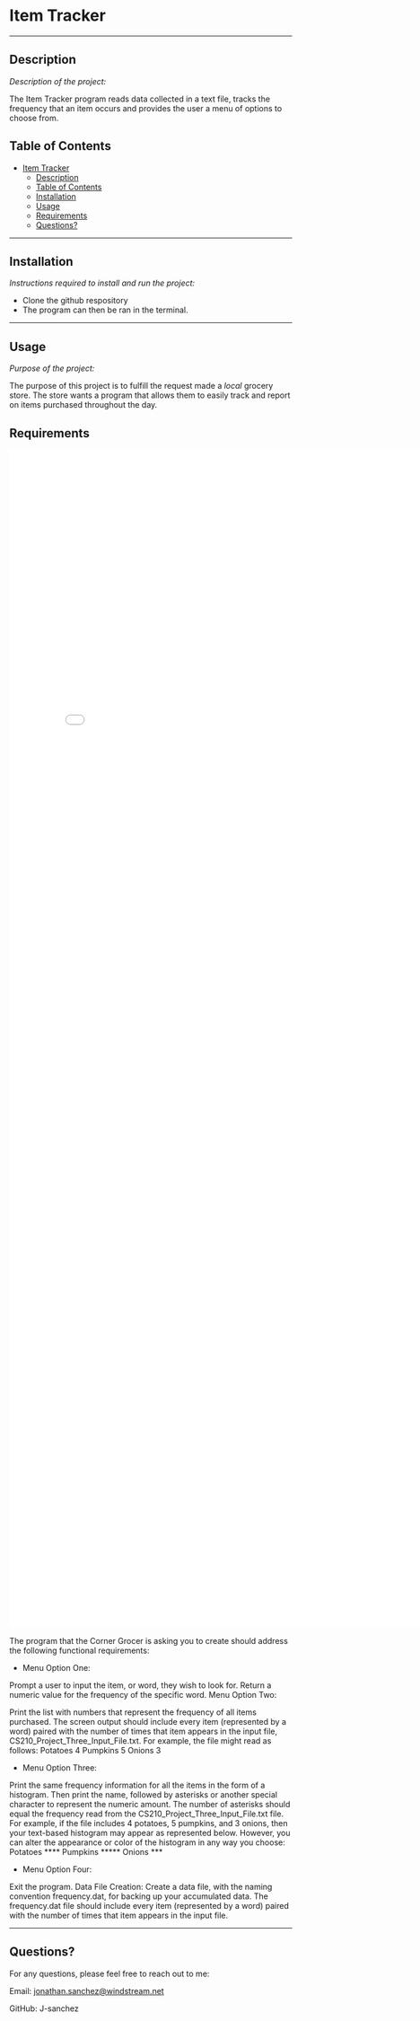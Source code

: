 # Item Tracker

---

## Description 

*Description of the project:* 

The Item Tracker program reads data collected in a text file, tracks the frequency that an item occurs and provides the user a menu of options to choose from. 

## Table of Contents
- [Item Tracker](#item-tracker)
  - [Description](#description)
  - [Table of Contents](#table-of-contents)
  - [Installation](#installation)
  - [Usage](#usage)
  - [Requirements](#requirements)
  - [Questions?](#questions)
---

## Installation

*Instructions required to install and run the project:*

* Clone the github respository
* The program can then be ran in the terminal. 

---

## Usage 
*Purpose of the project:* 

The purpose of this project is to fulfill the request made a *local* grocery store. The store wants a program that allows them to easily track and report on items purchased throughout the day. 

## Requirements

<embed src="./resources/Scenario.pdf" width="800px" height="2100px" />

The program that the Corner Grocer is asking you to create should address the following functional requirements:

* Menu Option One:

Prompt a user to input the item, or word, they wish to look for.
Return a numeric value for the frequency of the specific word.
Menu Option Two:

Print the list with numbers that represent the frequency of all items purchased.
The screen output should include every item (represented by a word) paired with the number of times that item appears in the input file, CS210_Project_Three_Input_File.txt. For example, the file might read as follows:
Potatoes 4
Pumpkins 5
Onions 3

* Menu Option Three:

Print the same frequency information for all the items in the form of a histogram.
Then print the name, followed by asterisks or another special character to represent the numeric amount.
The number of asterisks should equal the frequency read from the CS210_Project_Three_Input_File.txt file. For example, if the file includes 4 potatoes, 5 pumpkins, and 3 onions, then your text-based histogram may appear as represented below. However, you can alter the appearance or color of the histogram in any way you choose:
Potatoes ****
Pumpkins *****
Onions ***

* Menu Option Four:

Exit the program.
Data File Creation:
Create a data file, with the naming convention frequency.dat, for backing up your accumulated data. The frequency.dat file should include every item (represented by a word) paired with the number of times that item appears in the input file.

---

## Questions?

For any questions, please feel free to reach out to me:

Email: jonathan.sanchez@windstream.net

GitHub: J-sanchez